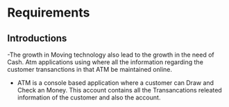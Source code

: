 # Requirements 
## Introductions
-The growth in Moving technology also lead to the growth in the need of Cash. Atm applications using where all the information regarding the customer transanctions in that ATM be maintained online.
- ATM is a console based application where a customer can Draw and Check an Money. This account contains all the Transancations releated information of the customer and also the account.

